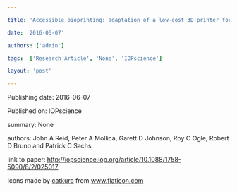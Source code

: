 ---
title: 'Accessible bioprinting: adaptation of a low-cost 3D-printer for precise cell placement and stem cell differentiation'
date: '2016-06-07'
authors: ['admin']
tags:  ['Research Article', 'None', 'IOPscience']
layout: 'post'
---
Publishing date: 2016-06-07

Published on: IOPscience

summary: None

authors: John A Reid, Peter A Mollica, Garett D Johnson, Roy C Ogle, Robert D Bruno and Patrick C Sachs

link to paper: http://iopscience.iop.org/article/10.1088/1758-5090/8/2/025017

Icons made by <a href="https://www.flaticon.com/free-icon/bookshelves_3576884" title="catkuro">catkuro</a> from <a href="https://www.flaticon.com/" title="Flaticon"> www.flaticon.com</a>